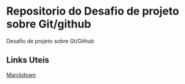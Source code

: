 # Repositorio do Desafio de projeto sobre Git/github
Desafio de projeto sobre Gt/Github
## Links Uteis
[Marckdown](https://www.markdownguide.org/)
